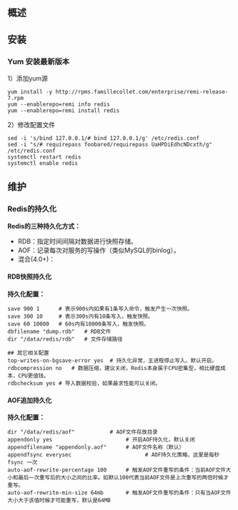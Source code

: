 

## 概述


## 安装
### Yum 安装最新版本
1）添加yum源
```shell
yum install -y http://rpms.famillecollet.com/enterprise/remi-release-7.rpm
yum --enablerepo=remi info redis
yum --enablerepo=remi install redis
```
2）修改配置文件
```shell
sed -i 's/bind 127.0.0.1/# bind 127.0.0.1/g' /etc/redis.conf
sed -i "s/# requirepass foobared/requirepass UaHPDiEdhcNDcxth/g" /etc/redis.conf
systemctl restart redis
systemctl enable redis
```


## 维护

### Redis的持久化
**Redis的三种持久化方式：**
- RDB：指定时间间隔对数据进行快照存储。
- AOF：记录每次对服务的写操作（类似MySQL的binlog）。
- 混合(4.0+)：

#### RDB快照持久化

**持久化配置：**
```shell
save 900 1      # 表示900s内如果有1条写入命令，触发产生一次快照。
save 300 10     # 表示300s内有10条写入，触发快照。
save 60 10000   # 60s内有10000条写入，触发快照。
dbfilename "dump.rdb"   # RDB文件
dir "/data/redis/rdb"   # 文件存储路径

## 其它相关配置
top-writes-on-bgsave-error yes  # 持久化异常，主进程停止写入。默认开启。
rdbcompression no   # 数据压缩，建议关闭，Redis本身属于CPU密集型，相比硬盘成本，CPU更值钱。
rdbchecksum yes # 导入数据校验，如果最求性能可以关闭。
```


#### AOF追加持久化

**持久化配置：**
```shell
dir "/data/redis/aof"           # AOF文件存放目录
appendonly yes                       # 开启AOF持久化，默认关闭
appendfilename "appendonly.aof"      # AOF文件名称（默认）
appendfsync everysec                       # AOF持久化策略，这里是每秒 fsync 一次
auto-aof-rewrite-percentage 100      # 触发AOF文件重写的条件：当前AOF文件大小和最后一次重写后的大小之间的比率。如默认100代表当前AOF文件是上次重写的两倍时候才重写。
auto-aof-rewrite-min-size 64mb       # 触发AOF文件重写的条件：只有当AOF文件大小大于该值时候才可能重写，默认是64MB
```





